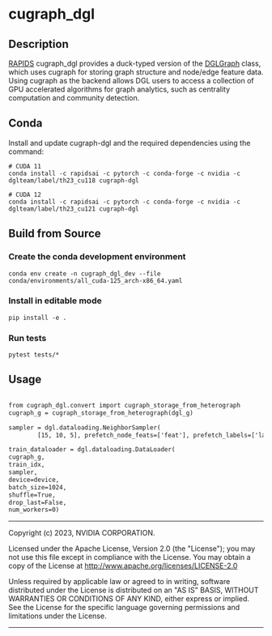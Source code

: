 # cugraph_dgl

## Description

[RAPIDS](https://rapids.ai) cugraph_dgl provides a duck-typed version of the [DGLGraph](https://docs.dgl.ai/api/python/dgl.DGLGraph.html#dgl.DGLGraph) class, which uses cugraph for storing graph structure and node/edge feature data.  Using cugraph as the backend allows DGL users to access a collection of GPU accelerated algorithms for graph analytics, such as centrality computation and community detection.

## Conda

Install and update cugraph-dgl and the required dependencies using the command:

```shell
# CUDA 11
conda install -c rapidsai -c pytorch -c conda-forge -c nvidia -c dglteam/label/th23_cu118 cugraph-dgl

# CUDA 12
conda install -c rapidsai -c pytorch -c conda-forge -c nvidia -c dglteam/label/th23_cu121 cugraph-dgl
```

## Build from Source

### Create the conda development environment
```
conda env create -n cugraph_dgl_dev --file conda/environments/all_cuda-125_arch-x86_64.yaml
```

### Install  in editable mode
```
pip install -e .
```

### Run tests

```
pytest tests/*
```


## Usage
```diff

from cugraph_dgl.convert import cugraph_storage_from_heterograph
cugraph_g = cugraph_storage_from_heterograph(dgl_g)

sampler = dgl.dataloading.NeighborSampler(
        [15, 10, 5], prefetch_node_feats=['feat'], prefetch_labels=['label'])

train_dataloader = dgl.dataloading.DataLoader(
cugraph_g,
train_idx,
sampler,
device=device,
batch_size=1024,
shuffle=True,
drop_last=False,
num_workers=0)
```

___
Copyright (c) 2023, NVIDIA CORPORATION.

Licensed under the Apache License, Version 2.0 (the "License");  you may not use this file except in compliance with the License. You may obtain a copy of the License at http://www.apache.org/licenses/LICENSE-2.0

Unless required by applicable law or agreed to in writing, software distributed under the License is distributed on an "AS IS" BASIS, WITHOUT WARRANTIES OR CONDITIONS OF ANY KIND, either express or implied. See the License for the specific language governing permissions and limitations under the License.
___
